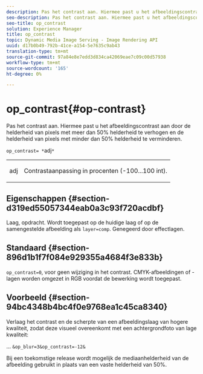 ```yaml
---
description: Pas het contrast aan. Hiermee past u het afbeeldingscontrast aan door de helderheid van pixels met meer dan 50% helderheid te verhogen en de helderheid van pixels met minder dan 50% helderheid te verminderen.
seo-description: Pas het contrast aan. Hiermee past u het afbeeldingscontrast aan door de helderheid van pixels met meer dan 50% helderheid te verhogen en de helderheid van pixels met minder dan 50% helderheid te verminderen.
seo-title: op_contrast
solution: Experience Manager
title: op_contrast
topic: Dynamic Media Image Serving - Image Rendering API
uuid: d17b0b49-792b-41ce-a154-5e7635c9ab43
translation-type: tm+mt
source-git-commit: 97a84e8e7edd3d834ca42069eae7c09c00d57938
workflow-type: tm+mt
source-wordcount: '165'
ht-degree: 0%

---
```



# op_contrast{#op-contrast}

Pas het contrast aan. Hiermee past u het afbeeldingscontrast aan door de helderheid van pixels met meer dan 50% helderheid te verhogen en de helderheid van pixels met minder dan 50% helderheid te verminderen.

`op_contrast= *`adj`*`

<table id="simpletable_8246802C74424A68A7A2EA5B50A89D42"> 
 <tr class="strow"> 
  <td class="stentry"> <p><span class="varname"> adj</span> </p> </td> 
  <td class="stentry"> <p>Contrastaanpassing in procenten (-100...100 int). </p></td> 
 </tr> 
</table>

## Eigenschappen {#section-d319ed55057344eab0a3c93f720acdbf}

Laag, opdracht. Wordt toegepast op de huidige laag of op de samengestelde afbeelding als `layer=comp`. Genegeerd door effectlagen.

## Standaard {#section-896d1b1f7f084e929355a4684f3e833b}

`op_contrast=0`, voor geen wijziging in het contrast. CMYK-afbeeldingen of -lagen worden omgezet in RGB voordat de bewerking wordt toegepast.

## Voorbeeld {#section-94bc4348b4bc4f0e9768ea1c45ca8340}

Verlaag het contrast en de scherpte van een afbeeldingslaag van hogere kwaliteit, zodat deze visueel overeenkomt met een achtergrondfoto van lage kwaliteit:

… `&op_blur=3&op_contrast=-12&`

Bij een toekomstige release wordt mogelijk de mediaanhelderheid van de afbeelding gebruikt in plaats van een vaste helderheid van 50%.

